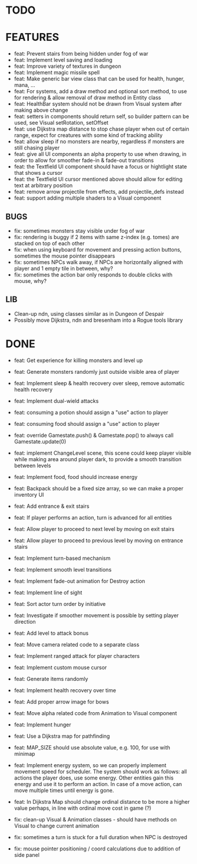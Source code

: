 # TODO

# FEATURES

* feat: Prevent stairs from being hidden under fog of war
* feat: Implement level saving and loading
* feat: Improve variety of textures in dungeon
* feat: Implement magic missile spell
* feat: Make generic bar view class that can be used for health, hunger, mana, ...
* feat: For systems, add a draw method and optional sort method, to use for rendering & allow removal of draw method in Entity class
* feat: HealthBar system should not be drawn from Visual system after making above change
* feat: setters in components should return self, so builder pattern can be used, see Visual setRotation, setOffset
* feat: use Dijkstra map distance to stop chase player when out of certain range, expect for creatures with some kind of tracking ability
* feat: allow sleep if no monsters are nearby, regardless if monsters are still chasing player
* feat: give all UI components an alpha property to use when drawing, in order to allow for smoother fade-in & fade-out transitions
* feat: the Textfield UI component should have a focus or hightlight state that shows a cursor
* feat: the Textfield UI cursor mentioned above should allow for editing text at arbitrary position
* feat: remove arrow projectile from effects, add projectile_defs instead
* feat: support adding multiple shaders to a Visual component

## BUGS 

* fix: sometimes monsters stay visible under fog of war
* fix: rendering is buggy if 2 items with same z-index (e.g. tomes) are stacked on top of each other
* fix: when using keyboard for movement and pressing action buttons, sometimes the mouse pointer disappears
* fix: sometimes NPCs walk away, if NPCs are horizontally aligned with player and 1 empty tile in between, why?
* fix: sometimes the action bar only responds to double clicks with mouse, why?

## LIB

* Clean-up ndn, using classes similar as in Dungeon of Despair
* Possibly move Dijkstra, ndn and bresenham into a Rogue tools library

# DONE

* feat: Get experience for killing monsters and level up
* feat: Generate monsters randomly just outside visible area of player
* feat: Implement sleep & health recovery over sleep, remove automatic health recovery
* feat: Implement dual-wield attacks
* feat: consuming a potion should assign a "use" action to player
* feat: consuming food should assign a "use" action to player
* feat: override Gamestate.push() & Gamestate.pop() to always call Gamestate.update(0)
* feat: implement ChangeLevel scene, this scene could keep player visible while making area around player dark, to provide a smooth transition between levels
* feat: Implement food, food should increase energy
* feat: Backpack should be a fixed size array, so we can make a proper inventory UI
* feat: Add entrance & exit stairs
* feat: If player performs an action, turn is advanced for all entities
* feat: Allow player to proceed to next level by moving on exit stairs
* feat: Allow player to proceed to previous level by moving on entrance stairs
* feat: Implement turn-based mechanism
* feat: Implement smooth level transitions
* feat: Implement fade-out animation for Destroy action
* feat: Implement line of sight
* feat: Sort actor turn order by initiative
* feat: Investigate if smoother movement is possible by setting player direction
* feat: Add level to attack bonus
* feat: Move camera related code to a separate class
* feat: Implement ranged attack for player characters
* feat: Implement custom mouse cursor
* feat: Generate items randomly 
* feat: Implement health recovery over time
* feat: Add proper arrow image for bows 
* feat: Move alpha related code from Animation to Visual component
* feat: Implement hunger
* feat: Use a Dijkstra map for pathfinding
* feat: MAP_SIZE should use absolute value, e.g. 100, for use with minimap
* feat: Implement energy system, so we can properly implement movement speed for scheduler. The system should work as follows: all actions the player does, use some energy. Other entities gain this energy and use it to perform an action. In case of a move action, can move multiple times until energy is gone. 
* feat: In Dijkstra Map should change ordinal distance to be more a higher value perhaps, in line with ordinal move cost in game (?)

* fix: clean-up Visual & Animation classes - should have methods on Visual to change current animation
* fix: sometimes a turn is stuck for a full duration when NPC is destroyed
* fix: mouse pointer positioning / coord calculations due to addition of side panel
